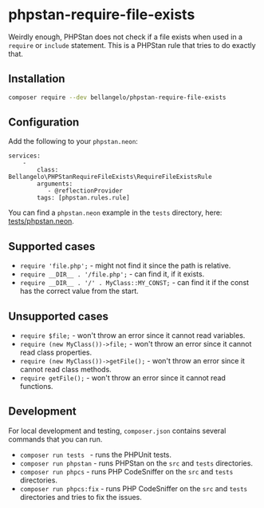# phpstan-require-file-exists
Weirdly enough, PHPStan does not check if a file exists when used in a
`require` or `include` statement. This is a PHPStan rule that tries to do
exactly that.

## Installation
```bash
composer require --dev bellangelo/phpstan-require-file-exists
```

## Configuration
Add the following to your `phpstan.neon`:
```neon
services:
    -
        class: Bellangelo\PHPStanRequireFileExists\RequireFileExistsRule
        arguments:
           - @reflectionProvider
        tags: [phpstan.rules.rule]
```

You can find a `phpstan.neon` example in the `tests` directory, here: [tests/phpstan.neon](tests/phpstan-testing.neon).

## Supported cases
- `require 'file.php';` - might not find it since the path is relative.
- `require __DIR__ . '/file.php';` - can find it, if it exists.
- `require __DIR__ . '/' . MyClass::MY_CONST;` - can find it if the const has the correct value from the start.

## Unsupported cases
- `require $file;` - won't throw an error since it cannot read variables.
- `require (new MyClass())->file;` - won't throw an error since it cannot read class properties.
- `require (new MyClass())->getFile();` - won't throw an error since it cannot read class methods.
- `require getFile();` - won't throw an error since it cannot read functions.

## Development
For local development and testing, `composer.json` contains several commands that you can run.
- `composer run tests ` - runs the PHPUnit tests.
- `composer run phpstan` - runs PHPStan on the `src` and `tests` directories.
- `composer run phpcs` - runs PHP CodeSniffer on the `src` and `tests` directories.
- `composer run phpcs:fix` - runs PHP CodeSniffer on the `src` and `tests` directories and tries to fix the issues.